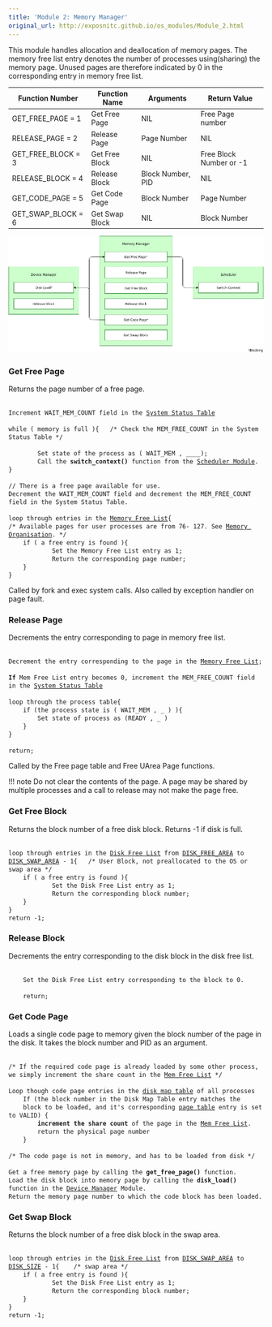 ```yaml
---
title: 'Module 2: Memory Manager'
original_url: http://exposnitc.github.io/os_modules/Module_2.html
---
```


This module handles allocation and deallocation of memory pages. The memory free list entry denotes the number of processes using(sharing) the memory page. Unused pages are therefore indicated by 0 in the corresponding entry in memory free list.

| Function Number    | Function Name  | Arguments         | Return Value            |
| ------------------ | -------------- | ----------------- | ----------------------- |
| GET_FREE_PAGE = 1  | Get Free Page  | NIL               | Free Page number        |
| RELEASE_PAGE = 2   | Release Page   | Page Number       | NIL                     |
| GET_FREE_BLOCK = 3 | Get Free Block | NIL               | Free Block Number or -1 |
| RELEASE_BLOCK = 4  | Release Block  | Block Number, PID | NIL                     |
| GET_CODE_PAGE = 5  | Get Code Page  | Block Number      | Page Number             |
| GET_SWAP_BLOCK = 6 | Get Swap Block | NIL               | Block Number            |


![](../assets/img/modules/MemoryManager.png)

### Get Free Page
Returns the page number of a free page.

<pre><code>
Increment WAIT_MEM_COUNT field in the <a href="../../os-design/mem-ds/#system-status-table">System Status Table</a>

while ( memory is full ){   /* Check the MEM_FREE_COUNT in the System Status Table */

        Set state of the process as ( WAIT_MEM , ____);
        Call the <b>switch_context()</b> function from the <a href="../../modules/module-05/">Scheduler Module</a>.
}

// There is a free page available for use.
Decrement the WAIT_MEM_COUNT field and decrement the MEM_FREE_COUNT field in the System Status Table.

loop through entries in the <a href="../../os-design/mem-ds/#memory-free-list">Memory Free List</a>{
/* Available pages for user processes are from 76- 127. See <a href="../../os-implementation/">Memory Organisation</a>. */
    if ( a free entry is found ){
            Set the Memory Free List entry as 1;
            Return the corresponding page number;
    }
}
</code></pre>

Called by fork and exec system calls. Also called by exception handler on page fault. 

### Release Page 
Decrements the entry corresponding to page in memory free list.

<pre><code>
Decrement the entry corresponding to the page in the <a href="../../os-design/mem-ds/#memory-free-list">Memory Free List</a>;

<b>If</b> Mem Free List entry becomes 0, increment the MEM_FREE_COUNT field in the <a href="../../os-design/mem-ds/#system-status-table">System Status Table</a>

loop through the process table{ 
    if (the process state is ( WAIT_MEM , _ ) ){
        Set state of process as (READY , _ )
    }
}

return;
</code></pre>
Called by the Free page table and Free UArea Page functions.

!!! note
    Do not clear the contents of the page. A page may be shared by multiple processes and a call to release may not make the page free.

### Get Free Block
Returns the block number of a free disk block. Returns -1 if disk is full.

<pre><code>
loop through entries in the <a href="../../os-design/disk-ds/#disk-free-list">Disk Free List</a> from <a href="../../support-tools/constants/">DISK_FREE_AREA</a> to <a href="../../support-tools/constants/">DISK_SWAP_AREA</a> - 1{ 	/* User Block, not preallocated to the OS or swap area */
    if ( a free entry is found ){
            Set the Disk Free List entry as 1;
            Return the corresponding block number;
    }
}
return -1;
</code></pre>

###  Release Block
Decrements the entry corresponding to the disk block in the disk free list.

<pre><code>
    Set the Disk Free List entry corresponding to the block to 0.
    
    return;
</code></pre>

### Get Code Page 
Loads a single code page to memory given the block number of the page in the disk. It takes the block number and PID as an argument.

<pre><code>
/* If the required code page is already loaded by some other process, we simply increment the share count in the <a href="../../os-design/mem-ds/#memory-free-list">Mem Free List</a> */

Loop though code page entries in the <a href="../../os-design/process-table/#per-process-disk-map-table">disk map table</a> of all processes
    If (the block number in the Disk Map Table entry matches the 
    block to be loaded, and it's corresponding <a href="../../os-design/process-table/#per-process-page-table">page table</a> entry is set to VALID) {
        <b>increment the share count</b> of the page in the <a href="../../os-design/mem-ds/#memory-free-list">Mem Free List</a>.
        return the physical page number
    }

/* The code page is not in memory, and has to be loaded from disk */

Get a free memory page by calling the <b>get_free_page()</b> function.
Load the disk block into memory page by calling the <b>disk_load()</b> function in the <a href="../../modules/module-04/">Device Manager</a> Module.
Return the memory page number to which the code block has been loaded.
</code></pre>

###  Get Swap Block
Returns the block number of a free disk block in the swap area.

<pre><code>
loop through entries in the <a href="../../os-design/disk-ds/#disk-free-list">Disk Free List</a> from <a href="../../support-tools/constants/">DISK_SWAP_AREA</a> to <a href="../../support-tools/constants/">DISK_SIZE</a> - 1{ 	/* swap area */
    if ( a free entry is found ){
            Set the Disk Free List entry as 1;
            Return the corresponding block number;
    }
}
return -1;
</code></pre>